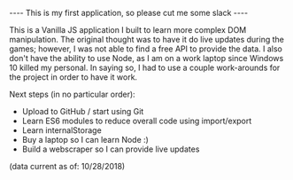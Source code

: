 ---- This is my first application, so please cut me some slack ----

This is a Vanilla JS application I built to learn more complex DOM manipulation.  The original thought was to have it do live updates during the games; however, I was not able to find a free API to provide the data.  I also don't have the ability to use Node, as I am on a work laptop since Windows 10 killed my personal.  In saying so, I had to use a couple work-arounds for the project in order to have it work.

Next steps (in no particular order):
  - Upload to GitHub / start using Git
  - Learn ES6 modules to reduce overall code using import/export
  - Learn internalStorage
  - Buy a laptop so I can learn Node :)
  - Build a webscraper so I can provide live updates

(data current as of: 10/28/2018)
